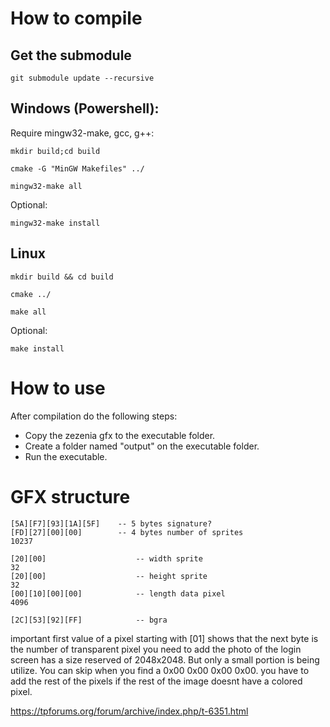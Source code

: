 # How to compile

## Get the submodule

```
git submodule update --recursive
```

## Windows (Powershell):

Require mingw32-make, gcc, g++:

```
mkdir build;cd build
```
```
cmake -G "MinGW Makefiles" ../
```
```
mingw32-make all
```
Optional:
```
mingw32-make install
```

## Linux

```
mkdir build && cd build
```
```
cmake ../
```
```
make all
```
Optional: 
```
make install
```

# How to use
After compilation do the following steps:
- Copy the zezenia gfx to the executable folder. 
- Create a folder named "output" on the executable folder.
- Run the executable.

# GFX structure
```
[5A][F7][93][1A][5F]  	-- 5 bytes signature?
[FD][27][00][00]		-- 4 bytes number of sprites					10237	

[20][00]					-- width sprite								32
[20][00]					-- height sprite							32
[00][10][00][00]			-- length data pixel						4096

[2C][53][92][FF]			-- bgra
```

important
first value of a pixel starting with [01] shows that the next byte is the number of transparent pixel you need to add
the photo of the login screen has a size reserved of 2048x2048. But only a small portion is being utilize. You can skip when you find a 0x00 0x00 0x00 0x00.
you have to add the rest of the pixels if the rest of the image doesnt have a colored pixel. 

https://tpforums.org/forum/archive/index.php/t-6351.html
